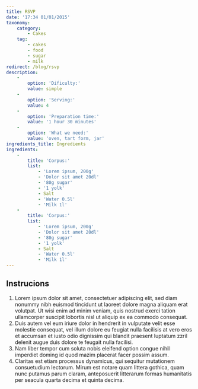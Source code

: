 ```yaml
---
title: RSVP
date: '17:34 01/01/2015'
taxonomy:
    category:
        - Cakes
    tag:
        - cakes
        - food
        - sugar
        - milk
redirect: /blog/rsvp
description:
    -
        option: 'Dificulty:'
        value: simple
    -
        option: 'Serving:'
        value: 4
    -
        option: 'Preparation time:'
        value: '1 hour 30 minutes'
    -
        option: 'What we need:'
        value: 'oven, tart form, jar'
ingredients_title: Ingredients
ingredients:
    -
        title: 'Corpus:'
        list:
            - 'Lorem ipsum, 200g'
            - 'Dolor sit amet 20dl'
            - '80g sugar'
            - '1 yolk'
            - Salt
            - 'Water 0.5l'
            - 'Milk 1l'
    -
        title: 'Corpus:'
        list:
            - 'Lorem ipsum, 200g'
            - 'Dolor sit amet 20dl'
            - '80g sugar'
            - '1 yolk'
            - Salt
            - 'Water 0.5l'
            - 'Milk 1l'
---
```


## Instrucions

1. Lorem ipsum dolor sit amet, consectetuer adipiscing elit, sed diam nonummy nibh euismod tincidunt ut laoreet dolore magna aliquam erat volutpat. Ut wisi enim ad minim veniam, quis nostrud exerci tation ullamcorper suscipit lobortis nisl ut aliquip ex ea commodo consequat.
2. Duis autem vel eum iriure dolor in hendrerit in vulputate velit esse molestie consequat, vel illum dolore eu feugiat nulla facilisis at vero eros et accumsan et iusto odio dignissim qui blandit praesent luptatum zzril delenit augue duis dolore te feugait nulla facilisi.
3. Nam liber tempor cum soluta nobis eleifend option congue nihil imperdiet doming id quod mazim placerat facer possim assum.
4. Claritas est etiam processus dynamicus, qui sequitur mutationem consuetudium lectorum. Mirum est notare quam littera gothica, quam nunc putamus parum claram, anteposuerit litterarum formas humanitatis per seacula quarta decima et quinta decima.

